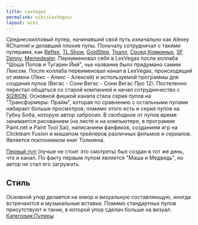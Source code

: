 ```yaml
---
title: LexVegas
permalink: wiki/LexVegas/
layout: wiki
---
```


Среднескилловый пупер, начинавший свой путь изначально как Alexey
RChannel и делавший плохие пупы. Поначалу сотрудничал с такими пуперами,
как [Reflex](/wiki/Reflex "wikilink"), [TL Show](TL_Show "wikilink"),
[GoldStep](/wiki/GoldStep "wikilink"), [Тралл](Trall_Pukanow "wikilink"),
[Сосед Комкиных](Сосед_Комкиных "wikilink"), [SF
Denny](/wiki/SF_Denny "wikilink"), [Memedealer](Memedealer "wikilink").
Переименовал себя в LexVegas после коллаба "Шоша Попов и Тугарин Йий",
чье название было придумано самим Лексом. После коллаба переименовал
канал в LexVegas, происходящий от имени (Лекс - Алекс - Алексей) и
используемой программы для создания пупов (Вегас - Сони Вегас - Сони
Вегас Про 12). Постепенно перестал общаться со старой компанией и начал
сотрудничество с [SI28ION](/wiki/SI28ION "wikilink"). Основной фишкой канала
стала серия пупов на "Трансформеры: Прайм", которая по сравнению с
остальными пупами набирает больше просмотров; помимо этого есть и серия
пупов на Губку Боба, которую автор забросил. В свободное от пупов время
занимается рисованием (на листе и на компьютере, в программе Paint.net и
Paint Tool Sai), написанием фанфиков, созданием игр на Clickteam Fusion
и мэшапом трейлеров различных фильмов и сериалов. Является поклонником
книг Толкиена.

[Первый пуп](https://www.youtube.com/watch?v=miW0-abZlq0) (лучше не
стоит это смотреть) был создан в тот же день, что и канал. По факту
первым пупом является "Маша и Медведь", но автор не стал его загружать.

## Стиль

Основной упор делается на юмор и визуальную составляющую, иногда
встречаются и музыкальные вставки. Помимо стандартных пупов присутствуют
и такие, в которой упор сделан больше на визуал.
[Категория:Пуперы](Категория:Пуперы "wikilink")
